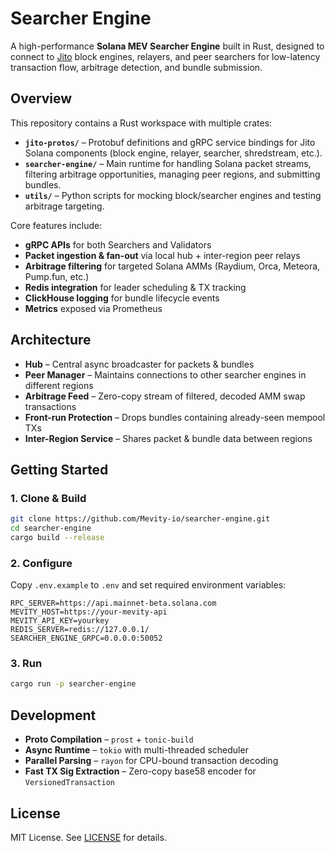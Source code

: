 # Searcher Engine

A high-performance **Solana MEV Searcher Engine** built in Rust, designed to connect to [Jito](https://jito.wtf) block engines, relayers, and peer searchers for low-latency transaction flow, arbitrage detection, and bundle submission.

## Overview

This repository contains a Rust workspace with multiple crates:

- **`jito-protos/`** – Protobuf definitions and gRPC service bindings for Jito Solana components (block engine, relayer, searcher, shredstream, etc.).
- **`searcher-engine/`** – Main runtime for handling Solana packet streams, filtering arbitrage opportunities, managing peer regions, and submitting bundles.
- **`utils/`** – Python scripts for mocking block/searcher engines and testing arbitrage targeting.

Core features include:

- **gRPC APIs** for both Searchers and Validators  
- **Packet ingestion & fan-out** via local hub + inter-region peer relays  
- **Arbitrage filtering** for targeted Solana AMMs (Raydium, Orca, Meteora, Pump.fun, etc.)  
- **Redis integration** for leader scheduling & TX tracking  
- **ClickHouse logging** for bundle lifecycle events  
- **Metrics** exposed via Prometheus

## Architecture

- **Hub** – Central async broadcaster for packets & bundles
- **Peer Manager** – Maintains connections to other searcher engines in different regions
- **Arbitrage Feed** – Zero-copy stream of filtered, decoded AMM swap transactions
- **Front-run Protection** – Drops bundles containing already-seen mempool TXs
- **Inter-Region Service** – Shares packet & bundle data between regions

## Getting Started

### 1. Clone & Build
```bash
git clone https://github.com/Mevity-io/searcher-engine.git
cd searcher-engine
cargo build --release
```

### 2. Configure
Copy `.env.example` to `.env` and set required environment variables:

```env
RPC_SERVER=https://api.mainnet-beta.solana.com
MEVITY_HOST=https://your-mevity-api
MEVITY_API_KEY=yourkey
REDIS_SERVER=redis://127.0.0.1/
SEARCHER_ENGINE_GRPC=0.0.0.0:50052
```

### 3. Run
```bash
cargo run -p searcher-engine
```

## Development

- **Proto Compilation** – `prost` + `tonic-build`  
- **Async Runtime** – `tokio` with multi-threaded scheduler  
- **Parallel Parsing** – `rayon` for CPU-bound transaction decoding  
- **Fast TX Sig Extraction** – Zero-copy base58 encoder for `VersionedTransaction`

## License

MIT License. See [LICENSE](LICENSE) for details.
